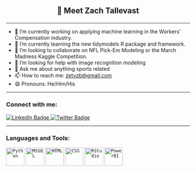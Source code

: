 ## <p align = "center"> 👋 Meet Zach Tallevast</p>
----------------------------------------------------
- 🔭 I’m currently working on applying machine learning in the Workers' Compensation industry. 
- 🌱 I’m currently learning the new tidymodels R package and framework. 
- 👯 I’m looking to collaborate on NFL Pick-Em Modeling or the March Madness Kaggle Competition. 
- 🤔 I’m looking for help with image recognition modeling
- 💬 Ask me about anything sports related
- 📫 How to reach me: zetvzb@gmail.com
- 😄 Pronouns: He/Him/His
----------------------------------------------------
### Connect with me: 
<div id="badges">
  <a href="www.linkedin.com/in/zach-tallevast">
    <img src="https://img.shields.io/badge/LinkedIn-blue?style=for-the-badge&logo=linkedin&logoColor=white" alt="LinkedIn Badge"/>
  </a>
  <a href="(https://twitter.com/CardHard11in11)">
    <img src="https://img.shields.io/twitter/url/https/twitter.com/CardHard11in11.svg?style=social&label=Follow%20%40CardHard11in11)" alt="Twitter Badge"/>
  </a>
</div>

----------------------------------------------------
### Languages and Tools: 
<div align="left">
	<code><img width="50" src="https://user-images.githubusercontent.com/25181517/183423507-c056a6f9-1ba8-4312-a350-19bcbc5a8697.png" alt="Python" title="Python"/></code>
	<code><img width="50" src="https://github.com/marwin1991/profile-technology-icons/assets/19180175/3b371807-db7c-45b4-8720-c0cfc901680a" alt="MSSQL" title="MSSQL"/></code>
  <code><img width="50" src="https://user-images.githubusercontent.com/25181517/192158954-f88b5814-d510-4564-b285-dff7d6400dad.png" alt="HTML" title="HTML"/></code>
	<code><img width="50" src="https://user-images.githubusercontent.com/25181517/183898674-75a4a1b1-f960-4ea9-abcb-637170a00a75.png" alt="CSS" title="CSS"/></code>
  <code><img width="50" src="https://www.rstudio.com/wp-content/uploads/2018/10/RStudio-Logo.png" alt="RStudio" title="R"/></code>
  <code><img width="50" src="https://upload.wikimedia.org/wikipedia/commons/thumb/c/cf/New_Power_BI_Logo.svg/600px-New_Power_BI_Logo.svg.png?20210102182532" alt="PowerBI" title="PowerBI"/></code>
</div>
